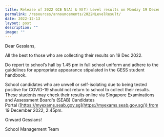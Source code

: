 ```yaml
---
title: Release of 2022 GCE N(A) & N(T) Level results on Monday 19 December 2022
permalink: /resources/announcements/2022NLevelResult/
date: 2022-12-13
layout: post
description: ""
image: ""
---
```


Dear Gessians,

All the best to those who are collecting their results on 19 Dec 2022.  

Do report to school’s hall by 1.45 pm in full school uniform and adhere to the guidelines for appropriate appearance stipulated in the GESS student handbook.

School candidates who are unwell or self-isolating due to being tested positive for COVID-19 should not return to school to collect their results. These students may check their results online via Singapore Examinations and Assessment Board's (SEAB) Candidates Portal ([https://myexams.seab.gov.sg](https://myexams.seab.gov.sg/)) from 19 December 2022, 2.45pm.

Onward Gessians!

School Management Team